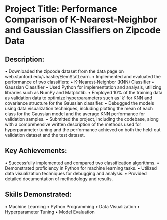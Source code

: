 # Project Title: Performance Comparison of K-Nearest-Neighbor and Gaussian Classifiers on Zipcode Data 

## Description:
•	Downloaded the zipcode dataset from the data page on web.stanford.edu/~hastie/ElemStatLearn.
•	Implemented and evaluated the performance of two classifiers:
•	K-Nearest-Neighbor (KNN) Classifier
•	Gaussian Classifier
•	Used Python for implementation and analysis, utilizing libraries such as NumPy and Matplotlib.
•	Employed 10% of the training data as validation data to optimize hyperparameters such as 'k' for KNN and covariance structure for the Gaussian classifier.
•	Debugged the models using data visualization techniques, including plotting the mean of each class for the Gaussian model and the average KNN performance for validation samples.
•	Submitted the project, including the codebase, along with a comprehensive written description of the methods used for hyperparameter tuning and the performance achieved on both the held-out validation dataset and the test dataset.

## Key Achievements:
•	Successfully implemented and compared two classification algorithms.
•	Demonstrated proficiency in Python for machine learning tasks.
•	Utilized data visualization techniques for debugging and analysis.
•	Provided detailed documentation of methodology and results.

## Skills Demonstrated:
•	Machine Learning
•	Python Programming
•	Data Visualization
•	Hyperparameter Tuning
•	Model Evaluation
